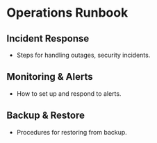 # Operations Runbook

## Incident Response
- Steps for handling outages, security incidents.

## Monitoring & Alerts
- How to set up and respond to alerts.

## Backup & Restore
- Procedures for restoring from backup.
